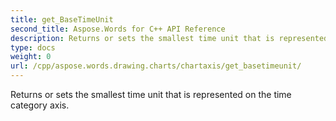 ```yaml
---
title: get_BaseTimeUnit
second_title: Aspose.Words for C++ API Reference
description: Returns or sets the smallest time unit that is represented on the time category axis. 
type: docs
weight: 0
url: /cpp/aspose.words.drawing.charts/chartaxis/get_basetimeunit/
---
```


Returns or sets the smallest time unit that is represented on the time category axis. 

